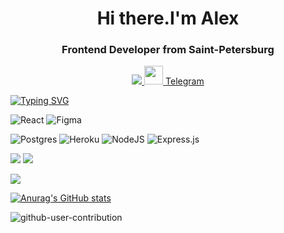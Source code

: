 <div id="header" align="center">
  <h1>Hi there.I'm Alex</h1>
  <h3> Frontend Developer from Saint-Petersburg</h3>
</div>


<div id="socials" align="center">
  <a href="https://www.linkedin.com/mwlite/in/%D0%B0%D0%BB%D0%B5%D0%BA%D1%81%D0%B0%D0%BD%D0%B4%D1%80-%D0%B3%D0%B8%D0%BD%D0%BE%D0%B2%D1%8F%D0%BD-0714a4247">
    <img src="https://img.shields.io/badge/LinkedIn-0077B5?style=for-the-badge&logo=linkedin&logoColor=white">
  </a>
  <a href="https://t.me/webobscure">
    <img src="https://simpleicons.org/icons/telegram.svg" width="30px" height="30px">
    Telegram
  </a>
</div>

[![Typing SVG](https://readme-typing-svg.herokuapp.com?font=Fira+Code&size=25&pause=1000&background=FFFFFF00&center=true&vCenter=true&multiline=true&width=1000&height=78&lines=Really+cool+guy;Whom+makes+this+world+better)](https://git.io/typing-svg)


<!-- ![Kotlin](https://img.shields.io/badge/kotlin-%237F52FF.svg?style=for-the-badge&logo=kotlin&logoColor=white) -->
![React](https://img.shields.io/badge/react-%2320232a.svg?style=for-the-badge&logo=react&logoColor=%2361DAFB)
 	![Figma](https://img.shields.io/badge/figma-%23F24E1E.svg?style=for-the-badge&logo=figma&logoColor=white)
<!--   ![Android](https://img.shields.io/badge/Android-3DDC84?style=for-the-badge&logo=android&logoColor=white) -->
  ![Postgres](https://img.shields.io/badge/postgres-%23316192.svg?style=for-the-badge&logo=postgresql&logoColor=white)
  ![Heroku](https://img.shields.io/badge/heroku-%23430098.svg?style=for-the-badge&logo=heroku&logoColor=white)
  ![NodeJS](https://img.shields.io/badge/node.js-6DA55F?style=for-the-badge&logo=node.js&logoColor=white)
  ![Express.js](https://img.shields.io/badge/express.js-%23404d59.svg?style=for-the-badge&logo=express&logoColor=%2361DAFB)
  

![](http://github-profile-summary-cards.vercel.app/api/cards/most-commit-language?username=webobscure&theme=github_dark)
![](https://github-profile-summary-cards.vercel.app/api/cards/repos-per-language?username=webobscure&theme=github_dark)

![](http://github-profile-summary-cards.vercel.app/api/cards/profile-details?username=webobscure&theme=github_dark)

  [![Anurag's GitHub stats](https://github-readme-stats.vercel.app/api?username=webobscure&theme=transparent&show_icons=true)](https://github.com/StAl15/github-readme-stats)


![github-user-contribution](https://user-images.githubusercontent.com/73172033/220138936-2fbd3879-6482-40d1-852d-7f3357f8686d.svg)

